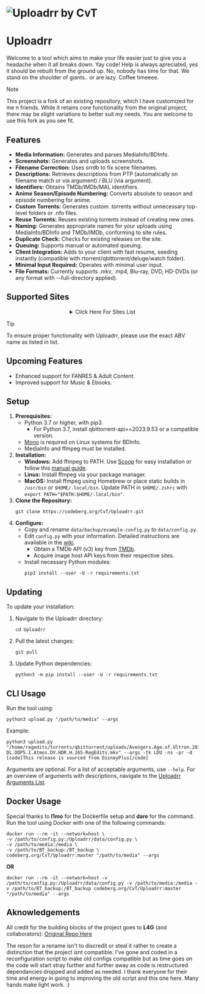 # ![Uploadrr by CvT](https://i.ibb.co/2NVWb0c/uploadrr.webp)

# Uploadrr

Welcome to a tool which aims to make your life easier just to give you a headache when it all breaks down. Yay code!
Help is always apreciated, yes it should be rebuilt from the ground up. No, nobody has time for that. We stand on the shoulder of giants.. or are lazy. 
Coffee timeeee.

> [!NOTE]
> This project is a fork of an existing repository, which I have customized for me n friends. While it retains core functionality from the original project, there may be slight variations to better suit my needs. You are welcome to use this fork as you see fit.

## Features
  - **Media Information:** Generates and parses MediaInfo/BDInfo.
  - **Screenshots:** Generates and uploads screenshots.
  - **Filename Correction:** Uses srrdb to fix scene filenames.
  - **Descriptions:** Retrieves descriptions from PTP (automatically on filename match or via argument) / BLU (via argument).
  - **Identifiers:** Obtains TMDb/IMDb/MAL identifiers.
  - **Anime Season/Episode Numbering:** Converts absolute to season and episode numbering for anime.
  - **Custom Torrents:** Generates custom .torrents without unnecessary top-level folders or .nfo files.
  - **Reuse Torrents:** Reuses existing torrents instead of creating new ones.
  - **Naming:** Generates appropriate names for your uploads using MediaInfo/BDInfo and TMDb/IMDb, conforming to site rules.
  - **Duplicate Check:** Checks for existing releases on the site.
  - **Queuing:** Supports manual or automated queuing.
  - **Client Integration:** Adds to your client with fast resume, seeding instantly (compatible with rtorrent/qbittorrent/deluge/watch folder).
  - **Minimal Input Required:** Operates with minimal user input.
  - **File Formats:** Currently supports .mkv, .mp4, Blu-ray, DVD, HD-DVDs (or any format with --full-directory applied).

## Supported Sites

<div align="center">

<details>
<summary>Click Here For Sites List</summary>

| ABV  | Sitename | Notes |
|------|----------|-------|
| ACM  |     AsianCinema     |       |
| AITHER|      Aither    |       |
| ANT  |      Anthelion    |       |
| AR   |      Alpha Ratio    |    Movies/TV Only   |
| BHD|     Beyond HD    |       |
| BHDTV|     Beyond HD TV     |       |
| BLU  |     Blutopia     |       |
| CBR  |     Capybara BR     |       |
| FL   |      File List    |       |
| FNP  |    Fear No Peer      |       |
| HDB  |      HD Bits    |       |
| HDT  |     HD Torrents     |       |
| HHD  |      Homie Help Desk    |       |
| HUNO |      Hawke uno    |       |
| ITA  |     ItaTorrents     |  Requires Upload Privs  |
| JPTV |       JPTV Club   |       |
| LCD  |     Locadora    |       |
| LDU  |    The Last Digital Underground      |      |
| LST  |     LST     |       |
| LT   |       Lat-Team   |       |
| MB   |     MalayaBits     |       |
| MTV  |      More than TV    |       |
| NBL  |     Nebulance     |       |
| OE   |     OnlyEncodes     |       |
| OINK |     YOiNKED     |       |
| OTW  |     Old Toons World     |       |
| PSS  |     Private Silver Screen     |       |
| PTER |     PTER     |       |
| PTT  |     Polish Torrent     |       |
| R4E  |     Racing4Everyone     |    Limited   |
| RF   |    ReelFLiX      |       |
| RHD  |    RocketHD      |       |
| RTF  |      RetroFlix    |       |
| SHRI |     Share Island     |       |
| SN   |    Swarmazon      |       |
| TTG  |     TorrentHR     |       |
| TL   |     TorrentLeech     |   Requires Upload Privs    |
| TTG  |     To The Glory     |       |
| TTR  |      Torrent Eros    |       |
| ULCX |      Upload    |       |
| UTP  |     Utopia     |       |
| YU  |     YU-Scene     |       |

</details>

</div>

> [!TIP]
> To ensure proper functionality with Uploadrr, please use the exact ABV name as listed in list. 

## Upcoming Features
  - Enhanced support for FANRES & Adult Content.
  - Improved support for Music & Ebooks.

## Setup
1) **Prerequisites:**
   - Python 3.7 or higher, with pip3.
     - For Python 3.7, install qbittorrent-api==2023.9.53 or a compatible version.
   - [Mono](https://www.mono-project.com/) is required on Linux systems for BDInfo.
   - MediaInfo and ffmpeg must be installed.
2) **Installation:**
   - **Windows:** Add ffmpeg to PATH. Use [Scoop](https://scoop.sh/) for easy installation or follow this [manual guide](https://windowsloop.com/install-ffmpeg-windows-10/).
   - **Linux:** Install ffmpeg via your package manager.
   - **MacOS:** Install ffmpeg using Homebrew or place static builds in `/usr/bin` or `$HOME/.local/bin`. Update PATH in `$HOME/.zshrc` with `export PATH="$PATH:$HOME/.local/bin"`.
3) **Clone the Repository:**
     ```
     git clone https://codeberg.org/CvT/Uploadrr.git
     ```
4) **Configure:**
   - Copy and rename `data/backup/example-config.py` to `data/config.py`.
   - Edit `config.py` with your information. Detailed instructions are available in the [wiki](https://github.com/L4GSP1KE/Upload-Assistant/wiki).
     - Obtain a TMDb API (v3) key from [TMDb](https://developer.themoviedb.org/docs/getting-started).
     - Acquire image host API keys from their respective sites.
   - Install necessary Python modules:
     ```
     pip3 install --user -U -r requirements.txt
     ```    
   
## Updating
To update your installation:
1) Navigate to the Uploadrr directory:
   ```
   cd Uploadrr
   ```
2) Pull the latest changes:
   ```
   git pull
   ```
3) Update Python dependencies:
   ```
   python3 -m pip install --user -U -r requirements.txt
   ```

## CLI Usage

Run the tool using:
```
python3 upload.py "/path/to/media" --args
```
Example: 
```
python3 upload.py "/home/regedits/torrents/qbittorrent/uploads/Avengers.Age.of.Ultron.2015.2160p.DSNP.WEB-DL.DDP5.1.Atmos.DV.HDR.H.265-RegEdits.mkv" --args -tk LDU -ns -pr -d [code]This release is sourced from DisneyPlus[/code]
```

Arguments are optional. For a list of acceptable arguments, use `--help`. For an overview of arguments with descriptions, navigate to the [Uploadrr Arguments List](https://theldu.org/index.php/Uploadrr).

## Docker Usage
Special thanks to __l1mo__ for the Dockerfile setup and __dare__ for the command. Run the tool using Docker with one of the following commands:
```
docker run --rm -it --network=host \
-v /path/to/config.py:/Uploadrr/data/config.py \
-v /path/to/media:/media \
-v /path/to/BT_backup:/BT_backup \
codeberg.org/CvT/Uploadrr:master "/path/to/media" --args
```
__OR__
```
docker run --rm -it --network=host -v /path/to/config.py:/Uploadrr/data/config.py -v /path/to/media:/media -v /path/to/BT_backup:/BT_backup codeberg.org/CvT/Uploadrr:master "/path/to/media" --args
```


## Aknowledgements
All credit for the building blocks of the project goes to __L4G__ (and collaborators): [Original Repo Here](https://github.com/L4GSP1KE/Upload-Assistant) 

The reson for a rename isn't to discredit or steal it rather to create a distinction that the project isnt compatible. I've gone and coded in a reconfiguration script to make old configs compatible but as time goes on the code will start stray further and further away as code is restructured dependancies dropped and added as needed. I thank everyone for their time and energy in going to improving the old script and this one here. Many hands make light work. :)